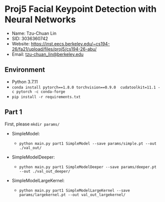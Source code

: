 # Proj5 Facial Keypoint Detection with Neural Networks

* Name: Tzu-Chuan Lin
* SID: 3036360742
* Website: <https://inst.eecs.berkeley.edu/~cs194-26/fa21/upload/files/proj5/cs194-26-abu/>
* Email: tzu-chuan_lin@berkeley.edu

## Environment
* Python 3.7.11
* `conda install pytorch==1.8.0 torchvision==0.9.0  cudatoolkit=11.1 -c pytorch -c conda-forge`
* `pip install -r requirements.txt`

## Part 1

First, please `mkdir params/`

* SimpleModel:
    * `python main.py part1 SimpleModel --save params/simple.pt --out ./val_out/`

* SimpleModelDeeper:
    * `python main.py part1 SimpleModelDeeper --save params/deeper.pt --out ./val_out_deeper/`

* SimpleModelLargeKernel:
    * `python main.py part1 SimpleModelLargeKernel --save params/largekernel.pt --out val_out_largekernel/`

